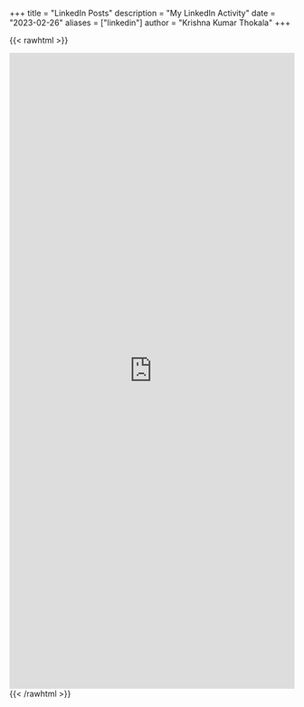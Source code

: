 +++
title = "LinkedIn Posts"
description = "My LinkedIn Activity"
date = "2023-02-26"
aliases = ["linkedin"]
author = "Krishna Kumar Thokala"
+++

{{< rawhtml >}}
<div>
<iframe src="https://www.linkedin.com/embed/feed/update/urn:li:share:6980729100302782464" height="1124" width="504" frameborder="0" allowfullscreen="" title="Embedded post"></iframe>
</div>
{{< /rawhtml >}}

